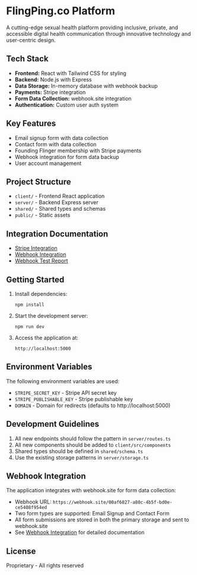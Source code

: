 # FlingPing.co Platform

A cutting-edge sexual health platform providing inclusive, private, and accessible digital health communication through innovative technology and user-centric design.

## Tech Stack

- **Frontend:** React with Tailwind CSS for styling
- **Backend:** Node.js with Express
- **Data Storage:** In-memory database with webhook backup
- **Payments:** Stripe integration
- **Form Data Collection:** webhook.site integration
- **Authentication:** Custom user auth system

## Key Features

- Email signup form with data collection
- Contact form with data collection
- Founding Flinger membership with Stripe payments
- Webhook integration for form data backup
- User account management

## Project Structure

- `client/` - Frontend React application
- `server/` - Backend Express server
- `shared/` - Shared types and schemas
- `public/` - Static assets

## Integration Documentation

- [Stripe Integration](./STRIPE-INTEGRATION.md)
- [Webhook Integration](./WEBHOOK-INTEGRATION.md)
- [Webhook Test Report](./WEBHOOK-TEST-REPORT.md)

## Getting Started

1. Install dependencies:
   ```
   npm install
   ```

2. Start the development server:
   ```
   npm run dev
   ```

3. Access the application at:
   ```
   http://localhost:5000
   ```

## Environment Variables

The following environment variables are used:

- `STRIPE_SECRET_KEY` - Stripe API secret key
- `STRIPE_PUBLISHABLE_KEY` - Stripe publishable key
- `DOMAIN` - Domain for redirects (defaults to http://localhost:5000)

## Development Guidelines

1. All new endpoints should follow the pattern in `server/routes.ts`
2. All new components should be added to `client/src/components`
3. Shared types should be defined in `shared/schema.ts`
4. Use the existing storage patterns in `server/storage.ts`

## Webhook Integration

The application integrates with webhook.site for form data collection:

- Webhook URL: `https://webhook.site/00af6027-a80c-4b5f-bd0e-ce5408f954ed`
- Two form types are supported: Email Signup and Contact Form
- All form submissions are stored in both the primary storage and sent to webhook.site
- See [Webhook Integration](./WEBHOOK-INTEGRATION.md) for detailed documentation

## License

Proprietary - All rights reserved